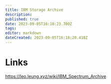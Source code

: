 ```yaml
---
title: IBM Storage Archive
description: 
published: true
date: 2023-09-05T16:18:23.700Z
tags: 
editor: markdown
dateCreated: 2023-09-05T16:18:20.418Z
---
```


# Links
https://leo.leung.xyz/wiki/IBM_Spectrum_Archive